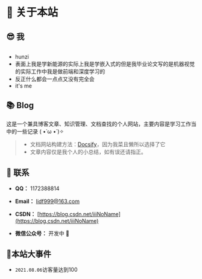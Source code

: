 # 🎉 关于本站

## 😎 我
<div class="flash-container">
  <img src="https://gitee.com/ihunzi/images/raw/master/blog/20210714191122.png" alt="">
</div>
<!-- <img src="https://gitee.com/ihunzi/images/raw/master/blog/20210714191122.png" alt="微信图片_20210611101200" style="zoom:25%;" /> -->

- hunzi
- 表面上我是学新能源的实际上我是学嵌入式的但是我毕业论文写的是机器视觉的实际工作中我是做前端和深度学习的
- 反正什么都会一点点又没有完全会
- it's me

## 📚 Blog

这是一个兼具博客文章、知识管理、文档查找的个人网站，主要内容是学习工作当中的一些记录 ( •̀ ω •́ )✧

> * 文档网站构建方法：[Docsify](https://docsify.js.org/#/)，因为我菜且懒所以选择了它
> * 文章内容仅是我个人的小总结，如有误还请指正。


## 💌 联系

- **QQ：** 1172388814

- **Email：** lidf999@163.com

- **CSDN：** [https://blog.csdn.net/iiiNoName](https://blog.csdn.net/iiiNoName)

- **微信公众号：** 开发中 🥤

## 🌟本站大事件

* `2021.08.06`访客量达到100
